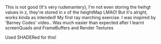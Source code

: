 This is not good (It's very rudemantery), I'm not even storing the heihgt values in z, they're stored in x of the heightMap LMAO!
But it's alright, works kinda as intended! My first ray marching exercise. I was inspired by 'Barney Codes' video.. Was much easier than expected after I learnt screenQuads and FrameBuffers and Render Textures

Used SHADERed for this!